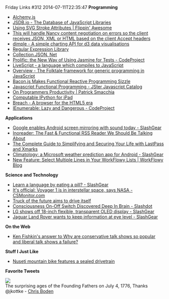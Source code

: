 Friday Links #312
2014-07-11T22:35:47
**Programming**

  * [Alchemy.js](http://graphalchemist.github.io/Alchemy/#/)
  * [JSDB.io - The Database of JavaScript Libraries](http://www.jsdb.io/)
  * [Using SVG Stroke Attributes | Flippin' Awesome](http://flippinawesome.org/2014/07/09/using-svg-stroke-attributes/)
  * [This will handle Nancy content negotiation on errors so the client receives JSON, XML or HTML based on the client Accept headers](https://gist.github.com/jchannon/6fe235343fe2e5c1d845)
  * [dimple - A simple charting API for d3 data visualisations](http://dimplejs.org/)
  * [Regular Expression Library](http://regexlib.com/(X(1)A(Fcs2WLgV8dK1OUxekQInRvQj9rQL8EciB8gb96s-kDfz1rYlMD5iBd3DCoyey1AKgy3DzmQNbHvZvtKyRgYAW54V3kdwm_sMe3uVj6b9eupXfFHWIfpBMxDKBfbEZ3WOPZXPaChoGzPlX8Koa3bBg4U5uqunby3n-gOFXZb-BmPIXOwx1l6TlWLtFd3WUgmQ0))/?AspxAutoDetectCookieSupport=1&utm_content=buffer3351a&utm_medium=social&utm_source=facebook.com&utm_campaign=buffer)
  * [Collection.JSON. Net](https://github.com/WebApiContrib/WebApiContrib.Formatting.CollectionJson/blob/master/readme.md)
  * [Prolific: the New Way of Using Jasmine for Tests - CodeProject](http://www.codeproject.com/Tips/792945/Prolific-the-New-Way-of-Using-Jasmine-for-Tests)
  * [LiveScript - a language which compiles to JavaScript](http://livescript.net/)
  * [Overview - The Folktale framework for generic programming in JavaScript](http://folktale.github.io/)
  * [Bacon.js Makes Functional Reactive Programming Sizzle](http://blog.flowdock.com/2013/01/22/functional-reactive-programming-with-bacon-js/)
  * [Javascript Functional Programming - JSter Javascript Catalog](http://jster.net/category/functional-programming)
  * [On Programmers Productivity | Patrick Smacchia](http://codebetter.com/patricksmacchia/2014/07/09/on-programmers-productivity/)
  * [Computable IPython for iPad](http://computableapp.com/)
  * [Breach - A browser for the HTML5 era](http://breach.cc/?utm_source=nodeweekly&utm_medium=email)
  * [IEnumerable: Lazy and Dangerous - CodeProject](http://www.codeproject.com/Articles/155462/IEnumerable-Lazy-and-Dangerous)

**Applications**

  * [Google enables Android screen mirroring with sound today - SlashGear](http://www.slashgear.com/google-enables-android-screen-mirroring-with-sound-today-10337009/)
  * [Inoreader: The Fast & Functional RSS Reader We Should Be Talking About](http://www.makeuseof.com/tag/inoreader-fast-functional-rss-reader-talking/)
  * [The Complete Guide to Simplifying and Securing Your Life with LastPass and Xmarks](http://www.makeuseof.com/pages/complete-guide-simplifying-securing-life-lastpass-xmarks)
  * [Climatology: a Microsoft weather prediction app for Android - SlashGear](http://www.slashgear.com/climatology-a-microsoft-weather-prediction-app-for-android-11337064/)
  * [New Feature: Select Multiple Lines in Your WorkFlowy Lists | WorkFlowy Blog](http://blog.workflowy.com/2014/07/10/new-feature-select-multiple-lines-in-your-workflowy-lists/)

**Science and Technology**

  * [Learn a language by eating a pill? - SlashGear](http://www.slashgear.com/learn-a-language-by-eating-a-pill-09336888/)
  * [It's official: Voyager 1 is in interstellar space, says NASA - CSMonitor.com](http://m.csmonitor.com/Science/2014/0708/It-s-official-Voyager-1-is-in-interstellar-space-says-NASA)
  * [Truck of the future aims to drive itself](http://www.cnn.com/2014/07/04/tech/mercedes-future-truck/index.html?hpt=te_t1)
  * [Consciousness On-Off Switch Discovered Deep In Brain - Slashdot](http://science.slashdot.org/story/14/07/06/1724258/consciousness-on-off-switch-discovered-deep-in-brain?utm_source=rss1.0mainlinkanon&utm_medium=feed)
  * [LG shows off 18-inch flexible, transparent OLED display - SlashGear](http://www.slashgear.com/lg-shows-off-18-inch-flexible-transparent-oled-display-10336924/)
  * [Jaguar Land Rover wants to keep information at eye level - SlashGear](http://www.slashgear.com/jaguar-land-rover-wants-to-keep-information-at-eye-level-11337038/)

**On the Web**

  * [Ken Fishkin's answer to Why are conservative talk shows so popular and liberal talk shows a failure?](http://www.quora.com/Why-are-conservative-talk-shows-so-popular-and-liberal-talk-shows-a-failure/answer/Ken-Fishkin?srid=tIw0&share=1)

**Stuff I Just Like**

  * [Nuseti mountain bike features a sealed drivetrain](http://www.gizmag.com/nuseti-inner-drive-system-mountain-bike/32914/)

**Favorite Tweets**  
  
![](https://pbs.twimg.com/media/Brwv8qZCIAAkhYW.png:large)  
The surprising ages of the Founding Fathers on July 4, 1776, Thanks @jkottke - [Chris Boden](https://twitter.com/chrisboden/status/485315580891627521)
